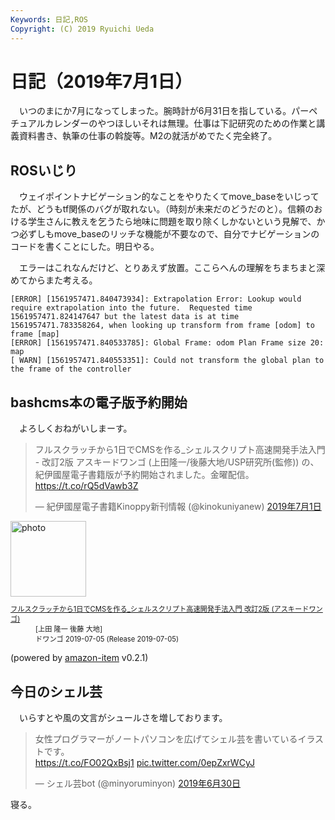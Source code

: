 ```yaml
---
Keywords: 日記,ROS
Copyright: (C) 2019 Ryuichi Ueda
---
```


# 日記（2019年7月1日）

　いつのまにか7月になってしまった。腕時計が6月31日を指している。パーペチュアルカレンダーのやつほしいそれは無理。仕事は下記研究のための作業と講義資料書き、執筆の仕事の斡旋等。M2の就活がめでたく完全終了。

## ROSいじり

　ウェイポイントナビゲーション的なことをやりたくてmove_baseをいじってたが、どうもtf関係のバグが取れない。（時刻が未来だのどうだのと）。信頼のおける学生さんに教えを乞うたら地味に問題を取り除くしかないという見解で、かつ必ずしもmove_baseのリッチな機能が不要なので、自分でナビゲーションのコードを書くことにした。明日やる。

　エラーはこれなんだけど、とりあえず放置。ここらへんの理解をちまちまと深めてからまた考える。

```
[ERROR] [1561957471.840473934]: Extrapolation Error: Lookup would require extrapolation into the future.  Requested time 1561957471.824147647 but the latest data is at time 1561957471.783358264, when looking up transform from frame [odom] to frame [map]
[ERROR] [1561957471.840533785]: Global Frame: odom Plan Frame size 20: map
[ WARN] [1561957471.840553351]: Could not transform the global plan to the frame of the controller
```

## bashcms本の電子版予約開始

　よろしくおねがいしまーす。

<blockquote class="twitter-tweet" data-lang="ja"><p lang="ja" dir="ltr">フルスクラッチから1日でCMSを作る_シェルスクリプト高速開発手法入門 - 改訂2版 アスキードワンゴ (上田隆一/後藤大地/USP研究所(監修)) の、紀伊國屋電子書籍版が予約開始されました。金曜配信。<a href="https://t.co/rQ5dVawb3Z">https://t.co/rQ5dVawb3Z</a></p>&mdash; 紀伊國屋電子書籍Kinoppy新刊情報 (@kinokuniyanew) <a href="https://twitter.com/kinokuniyanew/status/1145641730785476608?ref_src=twsrc%5Etfw">2019年7月1日</a></blockquote>
<script async src="https://platform.twitter.com/widgets.js" charset="utf-8"></script>

<div class="card">
  <div class="row no-gutters">
    <div class="col-md-2">
      <a class="item url" href="https://www.amazon.co.jp/exec/obidos/ASIN/B07TSZZPWN/ryuichiueda-22"><img src="https://images-fe.ssl-images-amazon.com/images/I/51H%2B4kUhbFL._SL160_.jpg" width="121" alt="photo"></a>
    </div>
    <div class="col-md-10">
      <div class="card-body">
        <dl class="fn" style="font-size:80%">
          <dt><a href="https://www.amazon.co.jp/exec/obidos/ASIN/B07TSZZPWN/ryuichiueda-22">フルスクラッチから1日でCMSを作る_シェルスクリプト高速開発手法入門 改訂2版 (アスキードワンゴ)</a></dt>
          <dd>[上田 隆一 後藤 大地]</dd>
          <dd>ドワンゴ 2019-07-05 (Release 2019-07-05)</dd>
        </dl>
        <p class="powered-by" >(powered by <a href="https://github.com/spiegel-im-spiegel/amazon-item" >amazon-item</a> v0.2.1)</p>
      </div>
    </div>
  </div>
</div>

## 今日のシェル芸

　いらすとや風の文言がシュールさを増しております。

<blockquote class="twitter-tweet" data-lang="ja"><p lang="ja" dir="ltr">女性プログラマーがノートパソコンを広げてシェル芸を書いているイラストです。<br> <a href="https://t.co/FO02QxBsj1">https://t.co/FO02QxBsj1</a> <a href="https://t.co/0epZxrWCyJ">pic.twitter.com/0epZxrWCyJ</a></p>&mdash; シェル芸bot (@minyoruminyon) <a href="https://twitter.com/minyoruminyon/status/1145335136231149568?ref_src=twsrc%5Etfw">2019年6月30日</a></blockquote>
<script async src="https://platform.twitter.com/widgets.js" charset="utf-8"></script>


寝る。

